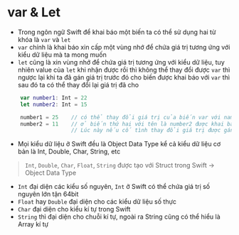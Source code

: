 # var & Let

- Trong ngôn ngữ Swift để khai báo một biến ta có thể sử dụng hai từ khóa là `var` và `let`
- `var` chính là khai báo xin cấp một vùng nhớ để chứa giá trị tương ứng với kiểu dữ liệu mà ta mong muốn
- `let` cũng là xin vùng nhớ để chứa giá trị tương ứng với kiểu dữ liệu, tuy nhiên value của `let` khi nhận được rồi thì không thể thay đổi được
`var` thì ngược lại khi ta đã gán giá trị trước đó cho biến được khai báo với `var` thì sau đó ta có thể thay đổi lại giá trị đã cho

```swift
    var number1: Int = 22
    let number2: Int = 15

    number1 = 25    // có thể thay đổi giá trị của biến var với name là number1 thành 25
    number2 = 11    // ở biến thứ hai với tên là number2 được khai báo là hằng số
                    // Lúc này nếu cố tình thay đổi giá trị được gán trước đó thành 11 thì sẽ báo lỗi do compiler

```

- Mọi kiểu dữ liệu ở Swift đều là Object Data Type kể cả kiểu dữ liệu cơ bản là Int, Double, Char, String, etc
> `Int`, `Double`, `Char`, `Float`, `String` được tạo với Struct trong Swift -> Object Data Type
- `Int` đại diện các kiểu số nguyên, `Int` ở Swift có thể chứa giá trị số nguyên lớn tận 64bit
- `Float` hay `Double` đại diện cho các kiểu dữ liệu số thực
- `Char` đại diện cho kiểu kí tự trong Swift
- `String` thì đại diện cho chuỗi kí tự, ngoài ra String cũng có thể hiểu là Array kí tự